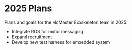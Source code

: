 # 2025 Plans

Plans and goals for the McMaster Exoskeleton team in 2025:
- Integrate ROS for motor messaging
- Expand recruitment
- Develop new test harness for embedded system 